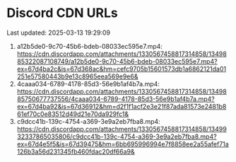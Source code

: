 # Discord CDN URLs
Last updated: 2025-03-13 19:29:09

1. a12b5de0-9c70-45b6-bdeb-08033ec595e7.mp4: https://cdn.discordapp.com/attachments/1330567458817314858/1349885322087108749/a12b5de0-9c70-45b6-bdeb-08033ec595e7.mp4?ex=67d4ba2c&is=67d368ac&hm=cefc9705b15601573db1a6862121da01251e57580443b9e13c8965eea569e9e6&
2. 4caaa034-6789-4178-85d3-56e9b1af4b7a.mp4: https://cdn.discordapp.com/attachments/1330567458817314858/1349885750677737556/4caaa034-6789-4178-85d3-56e9b1af4b7a.mp4?ex=67d4ba92&is=67d36912&hm=d2f1f1acf2e3e21f87ada81573e2481b861ef70c0e83512d49d21e70da929fc1&
3. c9dcc41b-139c-4754-a369-3e9a2eb7fba8.mp4: https://cdn.discordapp.com/attachments/1330567458817314858/1349932337865035806/c9dcc41b-139c-4754-a369-3e9a2eb7fba8.mp4?ex=67d4e5f5&is=67d39475&hm=6bb695996994e7f8858ee2a55afef71a126b3a56d231345fb460fdac20df66a9&
